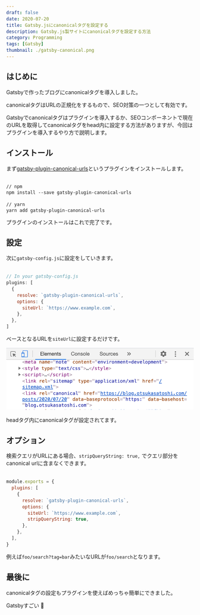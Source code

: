 ```yaml
---
draft: false
date: 2020-07-20
title: Gatsby.jsにcanonicalタグを設定する
description: Gatsby.js製サイトにcanonicalタグを設定する方法
category: Programming
tags: [Gatsby]
thumbnail: ./gatsby-canonical.png
---
```



## はじめに

Gatsbyで作ったブログにcanonicalタグを導入しました。

canonicalタグはURLの正規化をするもので、SEO対策の一つとして有効です。

Gatsbyでcanonicalタグはプラグインを導入するか、SEOコンポーネントで現在のURLを取得してcanonicalタグをhead内に設定する方法がありますが、今回はプラグインを導入するやり方で説明します。


## インストール

まず[gatsby-plugin-canonical-urls](https://www.gatsbyjs.org/packages/gatsby-plugin-canonical-urls/)というプラグインをインストールします。

```:title=terminal

// npm
npm install --save gatsby-plugin-canonical-urls

// yarn
yarn add gatsby-plugin-canonical-urls

```

プラグインのインストールはこれで完了です。


## 設定

次に`gatsby-config.js`に設定をしていきます。

```js:title=gatsby-config.js

// In your gatsby-config.js
plugins: [
  {
    resolve: `gatsby-plugin-canonical-urls`,
    options: {
      siteUrl: `https://www.example.com`,
    },
  },
]

```

ベースとなるURLを`siteUrl`に設定するだけです。

![スクリーンショット](./canonical-links.png)

headタグ内にcanonicalタグが設定されてます。


## オプション

検索クエリがURLにある場合、`stripQueryString: true,` でクエリ部分をcanonical urlに含まなくできます。

```js:title=gatsby-config.js

module.exports = {
  plugins: [
    {
      resolve: `gatsby-plugin-canonical-urls`,
      options: {
        siteUrl: `https://www.example.com`,
        stripQueryString: true,
      },
    },
  ],
}

```

例えば`foo/search?tag=bar`みたいなURLが`foo/search`となります。


## 最後に

canonicalタグの設定もプラグインを使えばめっちゃ簡単にできました。

Gatsbyすごい :clap:
